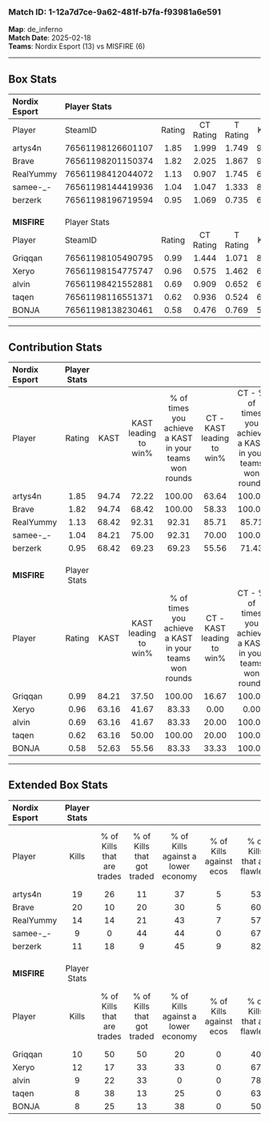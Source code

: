 ### Match ID: 1-12a7d7ce-9a62-481f-b7fa-f93981a6e591  
**Map**: de_inferno  
**Match Date**: 2025-02-18  
**Teams**: Nordix Esport (13) vs MISFIRE (6)  

---  

## Box Stats  

| **Nordix Esport** | Player Stats      |        |           |          |       |       |       |         |        |      |     |
| :- | :- | :-: | :-: | :-: | :-: | :-: | :-: | :-: | :-: | :-: | :-: |
| Player            | SteamID           | Rating | CT Rating | T Rating | KAST  |  ADR  | Kills | Assists | Deaths | K/D  | HS% |
| artys4n           | 76561198126601107 |  1.85  |   1.999   |  1.749   | 94.74 | 121.8 |  19   |   12    |   8    | 2.38 | 52  |
| Brave             | 76561198201150374 |  1.82  |   2.025   |  1.867   | 94.74 | 115.3 |  20   |    7    |   9    | 2.22 | 50  |
| RealYummy         | 76561198412044072 |  1.13  |   0.907   |  1.745   | 68.42 | 79.6  |  14   |    3    |   12   | 1.17 | 35  |
| samee-_-          | 76561198144419936 |  1.04  |   1.047   |  1.333   | 84.21 | 61.8  |   9   |    7    |   10   | 0.90 | 55  |
| berzerk           | 76561198196719594 |  0.95  |   1.069   |  0.735   | 68.42 | 49.9  |  11   |    1    |   10   | 1.10 | 36  |
|                   |                   |        |           |          |       |       |       |         |        |      |     |
|                   |                   |        |           |          |       |       |       |         |        |      |     |
|                   |                   |        |           |          |       |       |       |         |        |      |     |
| **MISFIRE**       | Player Stats      |        |           |          |       |       |       |         |        |      |     |
| Player            | SteamID           | Rating | CT Rating | T Rating | KAST  |  ADR  | Kills | Assists | Deaths | K/D  | HS% |
| Griqqan           | 76561198105490795 |  0.99  |   1.444   |  1.071   | 84.21 | 78.1  |  10   |    5    |   15   | 0.67 | 60  |
| Xeryo             | 76561198154775747 |  0.96  |   0.575   |  1.462   | 63.16 | 81.8  |  12   |    4    |   14   | 0.86 | 58  |
| alvin             | 76561198421552881 |  0.69  |   0.909   |  0.652   | 63.16 | 49.2  |   9   |    4    |   15   | 0.60 | 77  |
| taqen             | 76561198116551371 |  0.62  |   0.936   |  0.524   | 63.16 | 47.7  |   8   |    0    |   15   | 0.53 | 25  |
| BONJA             | 76561198138230461 |  0.58  |   0.476   |  0.769   | 52.63 | 65.1  |   8   |    3    |   16   | 0.50 | 50  |
---  

## Contribution Stats  

| **Nordix Esport** | Player Stats |       |                      |                                                        |                           |                                                             |                          |                                                            |
| :- | :-: | :-: | :-: | :-: | :-: | :-: | :-: | :-: |
| Player            |    Rating    | KAST  | KAST leading to win% | % of times you achieve a KAST in your teams won rounds | CT - KAST leading to win% | CT - % of times you achieve a KAST in your teams won rounds | T - KAST leading to win% | T - % of times you achieve a KAST in your teams won rounds |
| artys4n           |     1.85     | 94.74 |        72.22         |                         100.00                         |           63.64           |                           100.00                            |          85.71           |                           100.00                           |
| Brave             |     1.82     | 94.74 |        68.42         |                         100.00                         |           58.33           |                           100.00                            |          85.71           |                           100.00                           |
| RealYummy         |     1.13     | 68.42 |        92.31         |                         92.31                          |           85.71           |                            85.71                            |          100.00          |                           100.00                           |
| samee-_-          |     1.04     | 84.21 |        75.00         |                         92.31                          |           70.00           |                           100.00                            |          83.33           |                           83.33                            |
| berzerk           |     0.95     | 68.42 |        69.23         |                         69.23                          |           55.56           |                            71.43                            |          100.00          |                           66.67                            |
|                   |              |       |                      |                                                        |                           |                                                             |                          |                                                            |
|                   |              |       |                      |                                                        |                           |                                                             |                          |                                                            |
|                   |              |       |                      |                                                        |                           |                                                             |                          |                                                            |
| **MISFIRE**       | Player Stats |       |                      |                                                        |                           |                                                             |                          |                                                            |
| Player            |    Rating    | KAST  | KAST leading to win% | % of times you achieve a KAST in your teams won rounds | CT - KAST leading to win% | CT - % of times you achieve a KAST in your teams won rounds | T - KAST leading to win% | T - % of times you achieve a KAST in your teams won rounds |
| Griqqan           |     0.99     | 84.21 |        37.50         |                         100.00                         |           16.67           |                           100.00                            |          50.00           |                           100.00                           |
| Xeryo             |     0.96     | 63.16 |        41.67         |                         83.33                          |           0.00            |                            0.00                             |          55.56           |                           100.00                           |
| alvin             |     0.69     | 63.16 |        41.67         |                         83.33                          |           20.00           |                           100.00                            |          57.14           |                           80.00                            |
| taqen             |     0.62     | 63.16 |        50.00         |                         100.00                         |           20.00           |                           100.00                            |          71.43           |                           100.00                           |
| BONJA             |     0.58     | 52.63 |        55.56         |                         83.33                          |           33.33           |                           100.00                            |          66.67           |                           80.00                            |
---  

## Extended Box Stats  

| **Nordix Esport** | Player Stats |                            |                            |                                    |                         |                              |                                 |        |                             |                                     |                          |                               |                            |
| :- | :-: | :-: | :-: | :-: | :-: | :-: | :-: | :-: | :-: | :-: | :-: | :-: | :-: |
| Player            |    Kills     | % of Kills that are trades | % of Kills that got traded | % of Kills against a lower economy | % of Kills against ecos | % of Kills that are flawless | % of Kills that are close duels | Deaths | % of Deaths that get traded | % of Deaths against a lower economy | % of Deaths against ecos | % of Deaths that are flawless | % of Deaths that are close |
| artys4n           |      19      |             26             |             11             |                 37                 |            5            |              53              |                5                |   8    |             25              |                 25                  |            0             |              25               |             13             |
| Brave             |      20      |             10             |             20             |                 30                 |            5            |              60              |                5                |   9    |             44              |                 11                  |            0             |              67               |             33             |
| RealYummy         |      14      |             14             |             21             |                 43                 |            7            |              57              |                0                |   12   |             25              |                 25                  |            8             |              50               |             0              |
| samee-_-          |      9       |             0              |             44             |                 44                 |            0            |              67              |               11                |   10   |             40              |                 20                  |            0             |              40               |             10             |
| berzerk           |      11      |             18             |             9              |                 45                 |            9            |              82              |                9                |   10   |              0              |                 20                  |            0             |              70               |             0              |
|                   |              |                            |                            |                                    |                         |                              |                                 |        |                             |                                     |                          |                               |                            |
|                   |              |                            |                            |                                    |                         |                              |                                 |        |                             |                                     |                          |                               |                            |
|                   |              |                            |                            |                                    |                         |                              |                                 |        |                             |                                     |                          |                               |                            |
| **MISFIRE**       | Player Stats |                            |                            |                                    |                         |                              |                                 |        |                             |                                     |                          |                               |                            |
| Player            |    Kills     | % of Kills that are trades | % of Kills that got traded | % of Kills against a lower economy | % of Kills against ecos | % of Kills that are flawless | % of Kills that are close duels | Deaths | % of Deaths that get traded | % of Deaths against a lower economy | % of Deaths against ecos | % of Deaths that are flawless | % of Deaths that are close |
| Griqqan           |      10      |             50             |             50             |                 20                 |            0            |              40              |               20                |   15   |             27              |                 20                  |            0             |              73               |             7              |
| Xeryo             |      12      |             17             |             33             |                 33                 |            0            |              67              |                0                |   14   |             21              |                 14                  |            7             |              57               |             7              |
| alvin             |      9       |             22             |             33             |                 0                  |            0            |              78              |                0                |   15   |             13              |                 13                  |            0             |              60               |             0              |
| taqen             |      8       |             38             |             13             |                 25                 |            0            |              63              |               13                |   15   |             13              |                  7                  |            0             |              67               |             7              |
| BONJA             |      8       |             25             |             13             |                 38                 |            0            |              50              |               25                |   16   |             25              |                 19                  |            0             |              63               |             6              |
